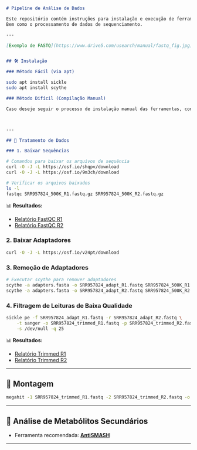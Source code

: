 ```markdown

# Pipeline de Análise de Dados

Este repositório contém instruções para instalação e execução de ferramentas como **sickle** e **scythe**
Bem como o processamento de dados de sequenciamento.

---

[Exemplo de FASTQ](https://www.drive5.com/usearch/manual/fastq_fig.jpg)


## 🛠️ Instalação

### Método Fácil (via apt)
```

```bash
sudo apt install sickle
sudo apt install scythe
```
```markdown
### Método Difícil (Compilação Manual)

Caso deseje seguir o processo de instalação manual das ferramentas, consulte o [Tutorial de Instalação Difícil](instalacao_dificil.md).



---

## 📁 Tratamento de Dados

### 1. Baixar Sequências
```

```bash
# Comandos para baixar os arquivos de sequência
curl -O -J -L https://osf.io/shqpv/download
curl -O -J -L https://osf.io/9m3ch/download

# Verificar os arquivos baixados
ls -l
fastqc SRR957824_500K_R1.fastq.gz SRR957824_500K_R2.fastq.gz
```

📊 **Resultados:**
- [Relatório FastQC R1](https://www.hadriengourle.com/tutorials/data/fastqc/SRR957824_500K_R1_fastqc.html)
- [Relatório FastQC R2](https://www.hadriengourle.com/tutorials/data/fastqc/SRR957824_500K_R2_fastqc.html)

### 2. Baixar Adaptadores

```bash
curl -O -J -L https://osf.io/v24pt/download
```

### 3. Remoção de Adaptadores

```bash
# Executar scythe para remover adaptadores
scythe -a adapters.fasta -o SRR957824_adapt_R1.fastq SRR957824_500K_R1.fastq.gz
scythe -a adapters.fasta -o SRR957824_adapt_R2.fastq SRR957824_500K_R2.fastq.gz
```

### 4. Filtragem de Leituras de Baixa Qualidade

```bash
sickle pe -f SRR957824_adapt_R1.fastq -r SRR957824_adapt_R2.fastq \
    -t sanger -o SRR957824_trimmed_R1.fastq -p SRR957824_trimmed_R2.fastq \
    -s /dev/null -q 25
```

📊 **Resultados:**
- [Relatório Trimmed R1](https://www.hadriengourle.com/tutorials/data/fastqc/SRR957824_trimmed_R1_fastqc.html)
- [Relatório Trimmed R2](https://www.hadriengourle.com/tutorials/data/fastqc/SRR957824_trimmed_R2_fastqc.html)

---

## 🧬 Montagem

```bash
megahit -1 SRR957824_trimmed_R1.fastq -2 SRR957824_trimmed_R2.fastq -o assemble.fasta
```

---

## 🔬 Análise de Metabólitos Secundários

- Ferramenta recomendada: [**AntiSMASH**](https://antismash.secondarymetabolites.org)

---

